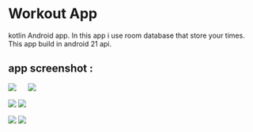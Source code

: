 # Workout App
 kotlin Android app.
 In this app i use room database that store your times.
 This app build in android 21 api.
 ## app screenshot :
 <p aling="center">
 <img src="workout app\1st.png">
 <img src="workout app\2nd.png" style="padding-left:20px">
 </p>
 <p aling="center">
 <img src="workout app\3rd.png">
 <img src="workout app\4th.png">
 </p>
 <p aling="center">
 <img src="workout app\5th.png">
 <img src="workout app\6th.png">
 </p>
